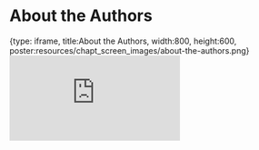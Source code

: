 # About the Authors
 
{type: iframe, title:About the Authors, width:800, height:600, poster:resources/chapt_screen_images/about-the-authors.png}
![](https://hutchdatascience.org/Overleaf_and_LaTeX_for_Scientific_Articles/about-the-authors.html)
 

 

